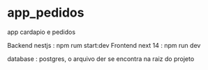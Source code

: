 # app_pedidos
app cardapio e pedidos

Backend nestjs : npm rum start:dev
Frontend next 14 : npm run dev

database : postgres, o arquivo der se encontra na raiz do projeto
